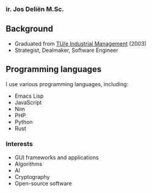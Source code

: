 ### ir. Jos Deliën M.Sc.

## Background

- Graduated from [TU/e Industrial Management](https://www.tue.nl/) (2003)
- Strategist, Dealmaker, Software Engineer

## Programming languages

I use various programming languages, including: 
- Emacs Lisp
- JavaScript
- Nim
- PHP
- Python
- Rust

### Interests

- GUI frameworks and applications
- Algorithms
- AI
- Cryptography
- Open-source software
